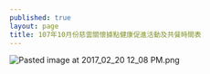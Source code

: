 ```yaml
---
published: true
layout: page
title: 107年10月份慈雲關懷據點健康促進活動及共餐時間表
---
```


![Pasted image at 2017_02_20 12_08 PM.png]({{site.baseurl}}/static_files/upload_images/10710月份健康促進活動及共餐時間表.png)
